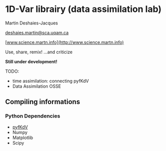 1D-Var librairy (data assimilation lab)
=======================================

Martin Deshaies-Jacques

[deshaies.martin@sca.uqam.ca](mailto:deshaies.martin@sca.uqam.ca)

[www.science.martn.info](http://www.science.martn.info)

Use, share, remix!
...and criticize

__Still under development!__

TODO:

 * time assimilation: connecting pyfKdV
 * Data Assimilation OSSE

Compiling informations
----------------------

### Python Dependencies
 * [pyfKdV](https://github.com/martndj/pyfKdV)
 * Numpy
 * Matplotlib
 * Scipy

